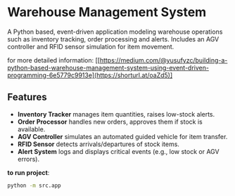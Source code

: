 # Warehouse Management System

A Python based, event-driven application modeling warehouse operations such as inventory tracking, order processing and alerts. Includes an AGV controller and RFID sensor simulation for item movement.

for more detailed information: [[https://medium.com/@yusufyzc/building-a-python-based-warehouse-management-system-using-event-driven-programming-6e5779c9913e](https://shorturl.at/oaZd5)]

## Features
- **Inventory Tracker** manages item quantities, raises low-stock alerts.
- **Order Processor** handles new orders, approves them if stock is available.
- **AGV Controller** simulates an automated guided vehicle for item transfer.
- **RFID Sensor** detects arrivals/departures of stock items.
- **Alert System** logs and displays critical events (e.g., low stock or AGV errors).

**to run project**:  
   ```bash
   python -m src.app

```
